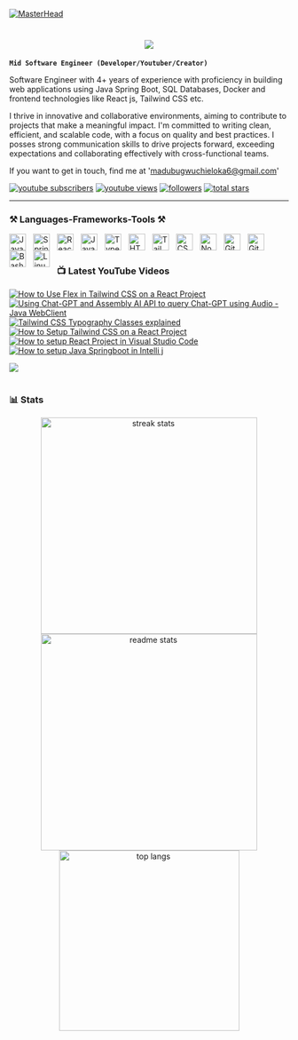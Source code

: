 
[![MasterHead](https://media.licdn.com/dms/image/D4D16AQETU_oHMfeilA/profile-displaybackgroundimage-shrink_350_1400/0/1717535297685?e=1723680000&v=beta&t=T6CLZdG11BXgtzUdv8gezqei2nrL_VLjPghh8g7JfJo)](https://linkedin.com/in/chieloka-madubugwu-java)

#
<h1 align="center">
    <img src="https://readme-typing-svg.herokuapp.com/?font=Righteous&size=35&center=true&vCenter=true&width=500&height=70&duration=4000&lines=Hi+There!+👋;+I'm+Chieloka+Madubugwu!;" />
</h1>

**`Mid Software Engineer (Developer/Youtuber/Creator)`**

Software Engineer with 4+ years of experience with proficiency in building web applications using Java Spring Boot, SQL Databases, Docker and frontend technologies like React js, Tailwind CSS etc. 

I thrive in innovative and collaborative environments, aiming to contribute to projects that make a meaningful impact. I'm committed to writing clean, efficient, and scalable code, with a focus on quality and best practices. I posses strong communication skills to drive projects forward, exceeding expectations and collaborating effectively with cross-functional teams.

If you want to get in touch, find me at 'madubugwuchieloka6@gmail.com'

   <p align="left">
      <a href="https://www.youtube.com/@chielokacodes?sub_confirmation=1">
         <img alt="youtube subscribers" title="Subscribe to my YouTube channel" src="https://custom-icon-badges.demolab.com/youtube/channel/subscribers/UCxeidn-jDJX0699p2XM3xhA?color=%23E05D44&label=SUBSCRIBE&logo=video&logoColor=white&style=for-the-badge&labelColor=CE4630"/></a> 
      <a href="https://www.youtube.com/@chielokacodes">
         <img alt="youtube views" title="YouTube views" src="https://custom-icon-badges.demolab.com/youtube/channel/views/UCxeidn-jDJX0699p2XM3xhA?color=%23E1AD0E&logo=eye&logoColor=white&style=for-the-badge&labelColor=C79600"/></a> 
      <a href="https://github.com/Chielokacode?tab=followers">
         <img alt="followers" title="Follow me on Github" src="https://custom-icon-badges.demolab.com/github/followers/chielokacode?color=236ad3&labelColor=1155ba&style=for-the-badge&logo=person-add&label=Follow&logoColor=white"/></a>
      <a href="https://github.com/Chielokacode?tab=repositories&sort=stargazers">
         <img alt="total stars" title="Total stars on GitHub" src="https://custom-icon-badges.demolab.com/github/stars/chielokacode?color=55960c&style=for-the-badge&labelColor=488207&logo=star"/></a>
   </p>

---
 ### ⚒️ Languages-Frameworks-Tools ⚒️

<img align="left" alt="Java" width="30px" style="padding-right:10px;" src="https://cdn.jsdelivr.net/gh/devicons/devicon/icons/java/java-original.svg"/>
<img align="left" alt="Spring" width="30px" style="padding-right:10px;" src="https://cdn.jsdelivr.net/gh/devicons/devicon/icons/spring/spring-original.svg" />
<img align="left" alt="React" width="30px" style="padding-right:10px;" src="https://cdn.jsdelivr.net/gh/devicons/devicon/icons/react/react-original.svg" />
<img align="left" alt="JavaScript" width="30px" style="padding-right:10px;" src="https://cdn.jsdelivr.net/gh/devicons/devicon/icons/javascript/javascript-plain.svg" />
<img align="left" alt="TypeScript" width="30px" style="padding-right:10px;" src="https://cdn.jsdelivr.net/gh/devicons/devicon/icons/typescript/typescript-plain.svg" />
<img align="left" alt="HTML" width="30px" style="padding-right:10px;" src="https://cdn.jsdelivr.net/gh/devicons/devicon/icons/html5/html5-plain.svg" />
<img align="left" alt="Tailwind CSS" width="30px" style="padding-right:10px;" src="https://upload.wikimedia.org/wikipedia/commons/d/d5/Tailwind_CSS_Logo.svg" />
<img align="left" alt="CSS" width="30px" style="padding-right:10px;" src="https://cdn.jsdelivr.net/gh/devicons/devicon/icons/css3/css3-plain.svg" />
<img align="left" alt="NodeJS" width="30px" style="padding-right:10px;" src="https://cdn.jsdelivr.net/gh/devicons/devicon/icons/nodejs/nodejs-original.svg" />
<img align="left" alt="GitHub" width="30px" style="padding-right:10px;" src="https://cdn.jsdelivr.net/gh/devicons/devicon/icons/github/github-original.svg" />
<img align="left" alt="Git" width="30px" style="padding-right:10px;" src="https://cdn.jsdelivr.net/gh/devicons/devicon/icons/git/git-original.svg" />
<img align="left" alt="Bash" width="30px" style="padding-right:10px;" src="https://cdn.jsdelivr.net/gh/devicons/devicon/icons/bash/bash-original.svg" />
<img align="left" alt="Linux" width="30px" style="padding-right:10px;" src="https://cdn.jsdelivr.net/gh/devicons/devicon/icons/linux/linux-original.svg" />

<br />

#

### 📺 Latest YouTube Videos

<!-- BEGIN YOUTUBE-CARDS -->
[![How to Use Flex in Tailwind CSS on a React Project](https://ytcards.demolab.com/?id=co4XRwX0ISo&title=How+to+Use+Flex+in+Tailwind+CSS+on+a+React+Project&lang=en&timestamp=1721210945&background_color=%230d1117&title_color=%23ffffff&stats_color=%23dedede&max_title_lines=1&width=250&border_radius=5&duration=2690 "How to Use Flex in Tailwind CSS on a React Project")](https://www.youtube.com/watch?v=co4XRwX0ISo)
[![Using Chat-GPT and Assembly AI API to query Chat-GPT using Audio - Java WebClient](https://ytcards.demolab.com/?id=HWpWCEFklLw&title=Using+Chat-GPT+and+Assembly+AI+API+to+query+Chat-GPT+using+Audio+-+Java+WebClient&lang=en&timestamp=1721036839&background_color=%230d1117&title_color=%23ffffff&stats_color=%23dedede&max_title_lines=1&width=250&border_radius=5&duration=289 "Using Chat-GPT and Assembly AI API to query Chat-GPT using Audio - Java WebClient")](https://www.youtube.com/watch?v=HWpWCEFklLw)
[![Tailwind CSS Typography Classes explained](https://ytcards.demolab.com/?id=y0SRVJVpBFU&title=Tailwind+CSS+Typography+Classes+explained&lang=en&timestamp=1721036025&background_color=%230d1117&title_color=%23ffffff&stats_color=%23dedede&max_title_lines=1&width=250&border_radius=5&duration=1769 "Tailwind CSS Typography Classes explained")](https://www.youtube.com/watch?v=y0SRVJVpBFU)
[![How to Setup Tailwind CSS on a React Project](https://ytcards.demolab.com/?id=Cn7EicKXMgg&title=How+to+Setup+Tailwind+CSS+on+a+React+Project&lang=en&timestamp=1720960274&background_color=%230d1117&title_color=%23ffffff&stats_color=%23dedede&max_title_lines=1&width=250&border_radius=5&duration=539 "How to Setup Tailwind CSS on a React Project")](https://www.youtube.com/watch?v=Cn7EicKXMgg)
[![How to setup React Project in Visual Studio Code](https://ytcards.demolab.com/?id=fuhMucacDI8&title=How+to+setup+React+Project+in+Visual+Studio+Code&lang=en&timestamp=1719213175&background_color=%230d1117&title_color=%23ffffff&stats_color=%23dedede&max_title_lines=1&width=250&border_radius=5&duration=977 "How to setup React Project in Visual Studio Code")](https://www.youtube.com/watch?v=fuhMucacDI8)
[![How to setup Java Springboot in Intelli j](https://ytcards.demolab.com/?id=2U197A2zBTs&title=How+to+setup+Java+Springboot+in+Intelli+j&lang=en&timestamp=1719212920&background_color=%230d1117&title_color=%23ffffff&stats_color=%23dedede&max_title_lines=1&width=250&border_radius=5&duration=666 "How to setup Java Springboot in Intelli j")](https://www.youtube.com/watch?v=2U197A2zBTs)
<!-- END YOUTUBE-CARDS -->

[<img src="https://custom-icon-badges.demolab.com/badge/-Subscribe%20For%20More-red?style=for-the-badge&logo=video&logoColor=white"/>](https://www.youtube.com/@chielokacodes?sub_confirmation=1)

#

### 📊 Stats

<div align=center>
  <img width=390 src="https://github-readme-streak-stats-salesp07.vercel.app/?user=chielokacode&count_private=true&theme=react&border_radius=10" alt="streak stats"/>
  <img width=390 src="https://github-readme-stats-salesp07.vercel.app/api?username=chielokacode&count_private=true&show_icons=true&theme=react&rank_icon=github&border_radius=10" alt="readme stats" />
  <br/>
  <img width=325 align="center" src="https://github-readme-stats.vercel.app/api/top-langs/?username=chielokacode&hide=HTML&langs_count=8&layout=donut-vertical&theme=react&border_radius=10&size_weight=0.5&count_weight=0.5&exclude_repo=github-readme-stats" alt="top langs" />
</div>

#

[youtube]: https://youtube.com/@chielokacodes
